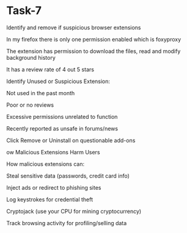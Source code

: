 # Task-7
Identify and remove if suspicious browser extensions

In my firefox there is only one permission enabled which is foxyproxy

The extension has permission to download the files, read and modify background history

It has a review rate of 4 out 5 stars 

Identify Unused or Suspicious Extension:

Not used in the past month

Poor or no reviews

Excessive permissions unrelated to function

Recently reported as unsafe in forums/news

Click Remove or Uninstall on questionable add-ons

ow Malicious Extensions Harm Users

How malicious extensions can:

Steal sensitive data (passwords, credit card info)

Inject ads or redirect to phishing sites

Log keystrokes for credential theft

Cryptojack (use your CPU for mining cryptocurrency)

Track browsing activity for profiling/selling data
